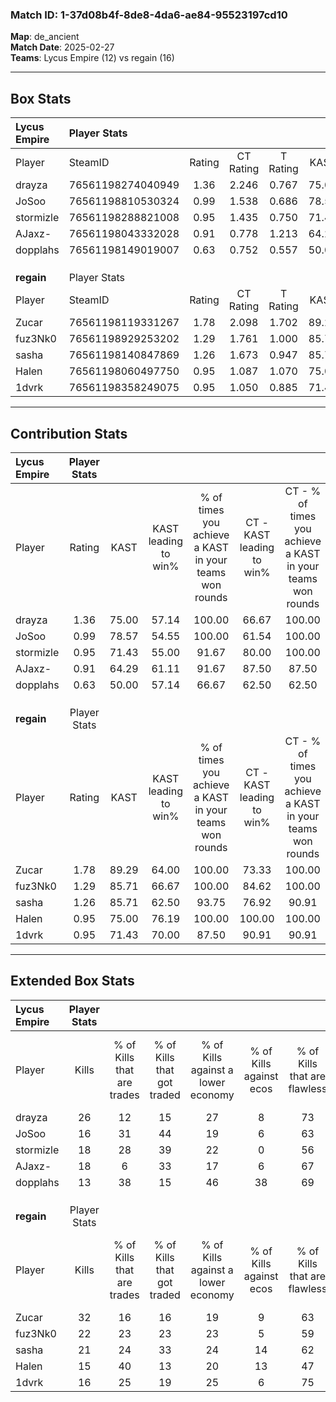 ### Match ID: 1-37d08b4f-8de8-4da6-ae84-95523197cd10  
**Map**: de_ancient  
**Match Date**: 2025-02-27  
**Teams**: Lycus Empire (12) vs regain (16)  

---  

## Box Stats  

| **Lycus Empire** | Player Stats      |        |           |          |       |       |       |         |        |      |     |
| :- | :- | :-: | :-: | :-: | :-: | :-: | :-: | :-: | :-: | :-: | :-: |
| Player           | SteamID           | Rating | CT Rating | T Rating | KAST  |  ADR  | Kills | Assists | Deaths | K/D  | HS% |
| drayza           | 76561198274040949 |  1.36  |   2.246   |  0.767   | 75.00 | 79.9  |  26   |    4    |   17   | 1.53 | 26  |
| JoSoo            | 76561198810530324 |  0.99  |   1.538   |  0.686   | 78.57 | 70.8  |  16   |   14    |   22   | 0.73 | 56  |
| stormizle        | 76561198288821008 |  0.95  |   1.435   |  0.750   | 71.43 | 68.5  |  18   |    4    |   22   | 0.82 | 38  |
| AJaxz-           | 76561198043332028 |  0.91  |   0.778   |  1.213   | 64.29 | 70.1  |  18   |    5    |   22   | 0.82 | 33  |
| dopplahs         | 76561198149019007 |  0.63  |   0.752   |  0.557   | 50.00 | 65.6  |  13   |    8    |   23   | 0.57 | 23  |
|                  |                   |        |           |          |       |       |       |         |        |      |     |
|                  |                   |        |           |          |       |       |       |         |        |      |     |
|                  |                   |        |           |          |       |       |       |         |        |      |     |
| **regain**       | Player Stats      |        |           |          |       |       |       |         |        |      |     |
| Player           | SteamID           | Rating | CT Rating | T Rating | KAST  |  ADR  | Kills | Assists | Deaths | K/D  | HS% |
| Zucar            | 76561198119331267 |  1.78  |   2.098   |  1.702   | 89.29 | 114.9 |  32   |    9    |   17   | 1.88 | 46  |
| fuz3Nk0          | 76561198929253202 |  1.29  |   1.761   |  1.000   | 85.71 | 82.3  |  22   |    7    |   19   | 1.16 | 50  |
| sasha            | 76561198140847869 |  1.26  |   1.673   |  0.947   | 85.71 | 85.7  |  21   |    8    |   20   | 1.05 | 23  |
| Halen            | 76561198060497750 |  0.95  |   1.087   |  1.070   | 75.00 | 57.3  |  15   |    4    |   17   | 0.88 | 60  |
| 1dvrk            | 76561198358249075 |  0.95  |   1.050   |  0.885   | 71.43 | 64.0  |  16   |    4    |   18   | 0.89 | 50  |
---  

## Contribution Stats  

| **Lycus Empire** | Player Stats |       |                      |                                                        |                           |                                                             |                          |                                                            |
| :- | :-: | :-: | :-: | :-: | :-: | :-: | :-: | :-: |
| Player           |    Rating    | KAST  | KAST leading to win% | % of times you achieve a KAST in your teams won rounds | CT - KAST leading to win% | CT - % of times you achieve a KAST in your teams won rounds | T - KAST leading to win% | T - % of times you achieve a KAST in your teams won rounds |
| drayza           |     1.36     | 75.00 |        57.14         |                         100.00                         |           66.67           |                           100.00                            |          44.44           |                           100.00                           |
| JoSoo            |     0.99     | 78.57 |        54.55         |                         100.00                         |           61.54           |                           100.00                            |          44.44           |                           100.00                           |
| stormizle        |     0.95     | 71.43 |        55.00         |                         91.67                          |           80.00           |                           100.00                            |          30.00           |                           75.00                            |
| AJaxz-           |     0.91     | 64.29 |        61.11         |                         91.67                          |           87.50           |                            87.50                            |          40.00           |                           100.00                           |
| dopplahs         |     0.63     | 50.00 |        57.14         |                         66.67                          |           62.50           |                            62.50                            |          50.00           |                           75.00                            |
|                  |              |       |                      |                                                        |                           |                                                             |                          |                                                            |
|                  |              |       |                      |                                                        |                           |                                                             |                          |                                                            |
|                  |              |       |                      |                                                        |                           |                                                             |                          |                                                            |
| **regain**       | Player Stats |       |                      |                                                        |                           |                                                             |                          |                                                            |
| Player           |    Rating    | KAST  | KAST leading to win% | % of times you achieve a KAST in your teams won rounds | CT - KAST leading to win% | CT - % of times you achieve a KAST in your teams won rounds | T - KAST leading to win% | T - % of times you achieve a KAST in your teams won rounds |
| Zucar            |     1.78     | 89.29 |        64.00         |                         100.00                         |           73.33           |                           100.00                            |          50.00           |                           100.00                           |
| fuz3Nk0          |     1.29     | 85.71 |        66.67         |                         100.00                         |           84.62           |                           100.00                            |          45.45           |                           100.00                           |
| sasha            |     1.26     | 85.71 |        62.50         |                         93.75                          |           76.92           |                            90.91                            |          45.45           |                           100.00                           |
| Halen            |     0.95     | 75.00 |        76.19         |                         100.00                         |          100.00           |                           100.00                            |          50.00           |                           100.00                           |
| 1dvrk            |     0.95     | 71.43 |        70.00         |                         87.50                          |           90.91           |                            90.91                            |          44.44           |                           80.00                            |
---  

## Extended Box Stats  

| **Lycus Empire** | Player Stats |                            |                            |                                    |                         |                              |                                 |        |                             |                                     |                          |                               |                            |
| :- | :-: | :-: | :-: | :-: | :-: | :-: | :-: | :-: | :-: | :-: | :-: | :-: | :-: |
| Player           |    Kills     | % of Kills that are trades | % of Kills that got traded | % of Kills against a lower economy | % of Kills against ecos | % of Kills that are flawless | % of Kills that are close duels | Deaths | % of Deaths that get traded | % of Deaths against a lower economy | % of Deaths against ecos | % of Deaths that are flawless | % of Deaths that are close |
| drayza           |      26      |             12             |             15             |                 27                 |            8            |              73              |                0                |   17   |             29              |                 18                  |            6             |              59               |             6              |
| JoSoo            |      16      |             31             |             44             |                 19                 |            6            |              63              |               13                |   22   |             23              |                 23                  |            9             |              64               |             9              |
| stormizle        |      18      |             28             |             39             |                 22                 |            0            |              56              |               11                |   22   |             27              |                 23                  |            9             |              73               |             5              |
| AJaxz-           |      18      |             6              |             33             |                 17                 |            6            |              67              |               11                |   22   |             23              |                 27                  |            5             |              59               |             0              |
| dopplahs         |      13      |             38             |             15             |                 46                 |           38            |              69              |                0                |   23   |              4              |                 17                  |            4             |              52               |             9              |
|                  |              |                            |                            |                                    |                         |                              |                                 |        |                             |                                     |                          |                               |                            |
|                  |              |                            |                            |                                    |                         |                              |                                 |        |                             |                                     |                          |                               |                            |
|                  |              |                            |                            |                                    |                         |                              |                                 |        |                             |                                     |                          |                               |                            |
| **regain**       | Player Stats |                            |                            |                                    |                         |                              |                                 |        |                             |                                     |                          |                               |                            |
| Player           |    Kills     | % of Kills that are trades | % of Kills that got traded | % of Kills against a lower economy | % of Kills against ecos | % of Kills that are flawless | % of Kills that are close duels | Deaths | % of Deaths that get traded | % of Deaths against a lower economy | % of Deaths against ecos | % of Deaths that are flawless | % of Deaths that are close |
| Zucar            |      32      |             16             |             16             |                 19                 |            9            |              63              |                6                |   17   |             41              |                  6                  |            0             |              71               |             6              |
| fuz3Nk0          |      22      |             23             |             23             |                 23                 |            5            |              59              |                0                |   19   |             32              |                 11                  |            5             |              63               |             11             |
| sasha            |      21      |             24             |             33             |                 24                 |           14            |              62              |                5                |   20   |             20              |                 15                  |            5             |              55               |             10             |
| Halen            |      15      |             40             |             13             |                 20                 |           13            |              47              |               13                |   17   |             41              |                  6                  |            0             |              76               |             6              |
| 1dvrk            |      16      |             25             |             19             |                 25                 |            6            |              75              |                6                |   18   |             11              |                 11                  |            0             |              72               |             0              |
